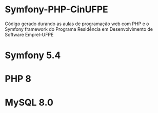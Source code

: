 # Symfony-PHP-CinUFPE
Código gerado durando as aulas de programação web com PHP e o Symfony framework do Programa Residência em Desenvolvimento de Software Emprel-UFPE

# Symfony 5.4
# PHP 8
# MySQL 8.0
